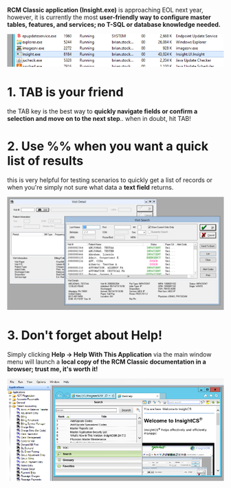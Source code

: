 **RCM Classic application (Insight.exe)** is approaching EOL next year, however, it is currently the most **user-friendly way to configure master tables, features, and services; no T-SQL or database knowledge needed.**

![image.png](/.attachments/image-448a7025-91de-4f7d-a6bb-65b789d76ccc.png)

# 1. TAB is your friend
the TAB key is the best way to **quickly navigate fields or confirm a selection and move on to the next step**.. when in doubt, hit TAB!

# 2. Use %% when you want a quick list of results
this is very helpful for testing scenarios to quickly get a list of records or when you're simply not sure what data a **text field** returns.

![image.png](/.attachments/image-cf478c8d-f8da-480f-b6c3-03b6f6e63e7d.png)

# 3. Don't forget about Help!
Simply clicking **Help -> Help With This Application** via the main window menu will launch a **local copy of the RCM Classic documentation in a browser; trust me, it's worth it!**

![image.png](/.attachments/image-0f3c9afe-8770-4259-a66a-548a84cf704d.png)


